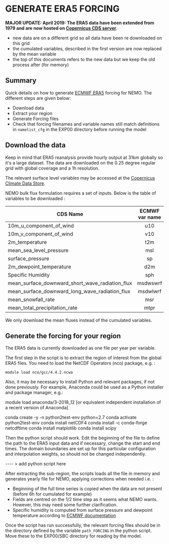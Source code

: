 GENERATE ERA5 FORCING
=====================

**MAJOR UPDATE: April 2019: The ERA5 data have been extended from 1979 and are now hosted on [Copernicus CDS server](https://cds.climate.copernicus.eu/#!/home)**. 
  * new data are on a different grid so all data have been re downloaded on this grid
  * the cumulated variables, described in the first version are now replaced by the mean variable
  * the top of this documents refers to the new data but we keep the old process after (for memory)

## Summary
Quick details on how to generate [ECMWF ERA5](http://apps.ecmwf.int/data-catalogues/era5/?class=ea) forcing for NEMO. The different steps are given below:
 * Download data 
 * Extract your region
 * Generate Forcing files
 * Check that forcing filenames and variable names still match definitions in `namelist_cfg` in the EXP00 directory before running the model
  
## Download the data

Keep in mind that ERA5 reanalysis provide hourly output at 31km globally so it's a large dataset.  The data are downloaded on the 0.25 degree regular grid with global coverage and a 1h resolution. 

The relevant surface level variables may be accessed at the [Copernicus Climate Data Store](https://cds.climate.copernicus.eu/cdsapp#!/dataset/reanalysis-era5-single-levels?tab=form).

NEMO bulk flux formulation requires a set of inputs. Below is the table of variables to be downloaded :

|  CDS Name |  ECMWF var name |  Type  | Units  |
|----------------|:-------------:|:------:|:-----------:|
| 10m_u_component_of_wind                         | u10 | Instantaneous | m/s |
| 10m_v_component_of_wind                         | v10 | Instantaneous | m/s |
| 2m_temperature                                  | t2m | Instantaneous | K   |
| mean_sea_level_pressure                         | msl | Instantaneous | Pa  |
| surface_pressure                                | sp  | Instantaneous | K   |
| 2m_dewpoint_temperature                         | d2m | Instantaneous | Pa  |
| Specific Humidity                               | sph | Instantaneous |  %  |
| mean_surface_downward_short_wave_radiation_flux | msdwswrf | Averaged | W/m^2 |
| mean_surface_downward_long_wave_radiation_flux  | msdwlwrf | Averaged | W/m^2 |
| mean_snowfall_rate                              | msr      | Averaged | kg/m^2/s | 
| mean_total_precipitation_rate                   | mtpr     | Averaged | kg/m^2/s | 

We only download the mean fluxes instead of the cumulated variables.

## Generate the forcing for your region

The ERA5 data is currently downloaded as one file per year per variable. 

The first step in the script is to extract the region of interest from the global ERA5 files. You need to load the NetCDF Operators (nco) package, e.g. : 
 
```module load nco/gcc/4.4.2.ncwa```

Also, it may be necessary to install Python and relevant packages, if not done previously.  For example, Anaconda could be used as a Python installer and package manager, e.g.:

module load anaconda/3-2018_12 [or equivalent independent installation of a recent version of Anaconda]
  
conda create -y -n python2test-env python=2.7
conda activate python2test-env
conda install netCDF4
conda install -c conda-forge netcdftime
conda install matplotlib
conda install scipy

Then the python script should work. Edit the beginning of the file to define the path to the ERA5 input data and if necessary, change the start and end times.   The domain boundaries are set up for this particular configuration and interpolation weights, so should not be changed independently.   

 ---- > add python script here
 

After extracting the sub-region, the scripts loads all the file in memory and generates yearly file for NEMO, applying corrections when needed i.e. :
 * Beginning of the full time series is copied when the data are not present (before 6h for cumulated for example)
 * Fields are centred on the 1/2 time step as it seems what NEMO wants.  However, this may need some further clarification.
 * Specific humidity is computed from surface pressure and dewpoint temperature according to [ECMWF documentation](https://confluence.ecmwf.int/display/CKB/ERA+datasets%3A+near-surface+humidity)  

Once the script has run successfully, the relevant forcing files should be in the directory defined by the variable `path_FORCING` in the python script.  Move these to the EXP00/SBC directory for reading by the model.

